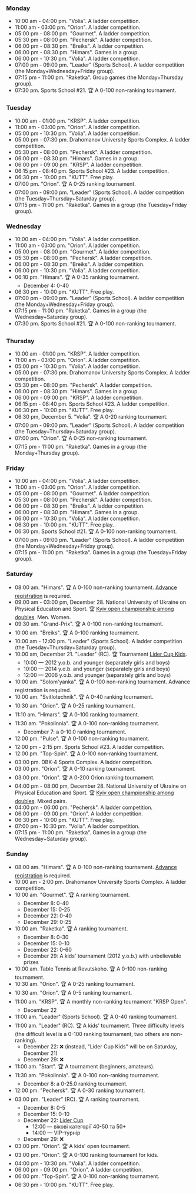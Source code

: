 
<h3 id="monday">Monday</h3>

* 10:00 am - 04:00 pm. "Volia". A ladder competition.
* 11:00 am - 03:00 pm. "Orion". A ladder competition.
* 05:00 pm - 08:00 pm. "Gourmet". A ladder competition.
* 05:30 pm - 08:00 pm. "Pechersk". A ladder competition.
* 06:00 pm - 08:30 pm. "Breiks". A ladder competition.
* 06:00 pm - 08:30 pm. "Himars". Games in a group.
* 06:00 pm - 10:30 pm. "Volia". A ladder competition.
* 07:00 pm - 09:00 pm. "Leader" (Sports School). A ladder competition (the Monday+Wednesday+Friday group).
* 07:15 pm - 11:00 pm. "Raketka". Group games (the Monday+Thursday group).
* 07:30 pm. Sports School #21. 🏆 A 0-100 non-ranking tournament.

<h3 id="tuesday">Tuesday</h3>

* 10:00 am - 01:00 pm. "KRSP". A ladder competition.
* 11:00 am - 03:00 pm. "Orion". A ladder competition.
* 05:00 pm - 10:30 pm. "Volia". A ladder competition.
* 05:00 pm - 07:30 pm. Drahomanov University Sports Complex. A ladder competition.
* 05:30 pm - 08:00 pm. "Pechersk". A ladder competition.
* 06:00 pm - 08:30 pm. "Himars". Games in a group.
* 06:00 pm - 09:00 pm. "KRSP". A ladder competition.
* 06:15 pm - 08:40 pm. Sports School #23. A ladder competition.
* 06:30 pm - 10:00 pm. "KUTT". Free play.
* 07:00 pm. "Orion". 🏆 A 0-25 ranking tournament.
* 07:00 pm - 09:00 pm. "Leader" (Sports School). A ladder competition (the Tuesday+Thursday+Saturday group).
* 07:15 pm - 11:00 pm. "Raketka". Games in a group (the Tuesday+Friday group).

<h3 id="wednesday">Wednesday</h3>

* 10:00 am - 04:00 pm. "Volia". A ladder competition.
* 11:00 am - 03:00 pm. "Orion". A ladder competition.
* 05:00 pm - 08:00 pm. "Gourmet". A ladder competition.
* 05:30 pm - 08:00 pm. "Pechersk". A ladder competition.
* 06:00 pm - 08:30 pm. "Breiks". A ladder competition.
* 06:00 pm - 10:30 pm. "Volia". A ladder competition.
* 06:10 pm. "Himars". 🏆 A 0-35 ranking tournament.
  * December 4: 0-40
* 06:30 pm - 10:00 pm. "KUTT". Free play.
* 07:00 pm - 09:00 pm. "Leader" (Sports School). A ladder competition (the Monday+Wednesday+Friday group).
* 07:15 pm - 11:00 pm. "Raketka". Games in a group (the Wednesday+Saturday group).
* 07:30 pm. Sports School #21. 🏆 A 0-100 non-ranking tournament.

<h3 id="thursday">Thursday</h3>

* 10:00 am - 01:00 pm. "KRSP". A ladder competition.
* 11:00 am - 03:00 pm. "Orion". A ladder competition.
* 05:00 pm - 10:30 pm. "Volia". A ladder competition.
* 05:00 pm - 07:30 pm. Drahomanov University Sports Complex. A ladder competition.
* 05:30 pm - 08:00 pm. "Pechersk". A ladder competition.
* 06:00 pm - 08:30 pm. "Himars". Games in a group.
* 06:00 pm - 09:00 pm. "KRSP". A ladder competition.
* 06:15 pm - 08:40 pm. Sports School #23. A ladder competition.
* 06:30 pm - 10:00 pm. "KUTT". Free play.
* 06:30 pm, December 5. "Volia". 🏆 A 0-20 ranking tournament.
* 07:00 pm - 09:00 pm. "Leader" (Sports School). A ladder competition (the Tuesday+Thursday+Saturday group).
* 07:00 pm. "Orion". 🏆 A 0-25 non-ranking tournament.
* 07:15 pm - 11:00 pm. "Raketka". Games in a group (the Monday+Thursday group).

<h3 id="friday">Friday</h3>

* 10:00 am - 04:00 pm. "Volia". A ladder competition.
* 11:00 am - 03:00 pm. "Orion". A ladder competition.
* 05:00 pm - 08:00 pm. "Gourmet". A ladder competition.
* 05:30 pm - 08:00 pm. "Pechersk". A ladder competition.
* 06:00 pm - 08:30 pm. "Breiks". A ladder competition.
* 06:00 pm - 08:30 pm. "Himars". Games in a group.
* 06:00 pm - 10:30 pm. "Volia". A ladder competition.
* 06:30 pm - 10:00 pm. "KUTT". Free play.
* 06:30 pm. Sports School #21. 🏆 A 0-100 non-ranking tournament.
* 07:00 pm - 09:00 pm. "Leader" (Sports School). A ladder competition (the Monday+Wednesday+Friday group).
* 07:15 pm - 11:00 pm. "Raketka". Games in a group (the Tuesday+Friday group).

<h3 id="saturday">Saturday</h3>

* 08:00 am. "Himars". 🏆 A 0-100 non-ranking tournament. [Advance registration](https://t.me/+yOOJ3CrdhyBjNzhi) is required.
* 09:00 am - 03:00 pm, December 28. National University of Ukraine on Physical Education and Sport. 🏆 [Kyiv open championship among doubles](https://t.me/ttkiev/511). Men. Women.
* 09:30 am. "Grand-Prix". 🏆 A 0-100 non-ranking tournament.
* 10:00 am. "Breiks". 🏆 A 0-100 ranking tournament.
* 10:00 am - 12:00 pm. "Leader" (Sports School). A ladder competition (the Tuesday+Thursday+Saturday group).
* 10:00 am, December 21. "Leader" (RC). 🏆 Tournament [Lider Cup Kids](https://t.me/c/2033495364/427).
  * 10:00 &mdash; 2012 y.o.b. and younger (separately girls and boys)
  * 10:00 &mdash; 2014 y.o.b. and younger (separately girls and boys)
  * 12:00 &mdash; 2006 y.o.b. and younger (separately girls and boys)
* 10:00 am. "Solom'yanka". 🏆 A 0-100 non-ranking tournament. Advance registration is required.
* 10:00 am. "Svitlotechnik". 🏆 A 0-40 ranking tournament.
* 10:30 am. "Orion". 🏆 A 0-25 ranking tournament.
* 11:10 am. "Himars". 🏆 A 0-100 ranking tournament.
* 11:30 am. "Pokolinnia". 🏆 A 0-100 non-ranking tournament.
  * December 7: a 0-10.0 ranking tournament.
* 12:00 pm. "Pulse". 🏆 A 0-100 non-ranking tournament.
* 12:00 pm - 2:15 pm. Sports School #23. A ladder competition.
* 12:00 pm. "Top-Spin". 🏆 A 0-100 non-ranking tournament.
* 03:00 pm. DBK-4 Sports Complex. A ladder competition.
* 03:00 pm. "Orion". 🏆 A 0-10 ranking tournament.
* 03:00 pm. "Orion". 🏆 A 0-200 Orion ranking tournament.
* 04:00 pm - 08:00 pm, December 28. National University of Ukraine on Physical Education and Sport. 🏆 [Kyiv open championship among doubles](https://t.me/ttkiev/511). Mixed pairs.
* 04:00 pm - 06:00 pm. "Pechersk". A ladder competition.
* 06:00 pm - 09:00 pm. "Orion". A ladder competition.
* 06:30 pm - 10:00 pm. "KUTT". Free play.
* 07:00 pm - 10:30 pm. "Volia". A ladder competition.
* 07:15 pm - 11:00 pm. "Raketka". Games in a group (the Wednesday+Saturday group).

<h3 id="sunday">Sunday</h3>

* 08:00 am. "Himars". 🏆 A 0-100 non-ranking tournament. [Advance registration](https://t.me/+yOOJ3CrdhyBjNzhi) is required.
* 10:00 am - 2:00 pm. Drahomanov University Sports Complex. A ladder competition.
* 10:00 am. "Gourmet". 🏆 A ranking tournament.
  * December 8: 0-40
  * December 15: 0-25
  * December 22: 0-40
  * December 29: 0-25
* 10:00 am. "Raketka". 🏆 A ranking tournament.
  * December 8: 0-30
  * December 15: 0-10
  * December 22: 0-60
  * December 29: A kids' tournament (2012 y.o.b.) with unbelievable prizes
* 10:00 am. Table Tennis at Revutskoho. 🏆 A 0-100 non-ranking tournament.
* 10:30 am. "Orion". 🏆 A 0-25 ranking tournament.
* 10:30 am. "Orion". 🏆 A 0-5 ranking tournament.
* 11:00 am. "KRSP". 🏆 A monthly non-ranking tournament "KRSP Open".
  * December 22
* 11:00 am. "Leader" (Sports School). 🏆 A 0-40 ranking tournament.
* 11:00 am. "Leader" (RC). 🏆 A kids' tournament. Three difficulty levels (the difficult level is a 0-100 ranking tournament, two others are non-ranking).
  * December 22: ❌ (instead, "Lider Cup Kids" will be on Saturday, December 21)
  * December 29: ❌
* 11:00 am. "Start". 🏆 A tournament (beginners, amateurs).
* 11:30 am. "Pokolinnia". 🏆 A 0-100 non-ranking tournament.
  * December 8: a 0-25.0 ranking tournament.
* 12:00 pm. "Pechersk". 🏆 A 0-30 ranking tournament.
* 03:00 pm. "Leader" (RC). 🏆 A ranking tournament.
  * December 8: 0-5
  * December 15: 0-10
  * December 22: [Lider Cup](https://t.me/c/2053064289/642)
    * 12:00 &mdash; вікові категорії 40-50 та 50+
    * 14:00 &mdash; VIP-турнір
  * December 29: ❌
* 03:00 pm. "Orion". 🏆 A kids' open tournament.
* 03:00 pm. "Orion". 🏆 A 0-100 ranking tournament for kids.
* 04:00 pm - 10:30 pm. "Volia". A ladder competition.
* 06:00 pm - 09:00 pm. "Orion". A ladder competition.
* 06:00 pm. "Top-Spin". 🏆 A 0-100 non-ranking tournament.
* 06:30 pm - 10:00 pm. "KUTT". Free play.
